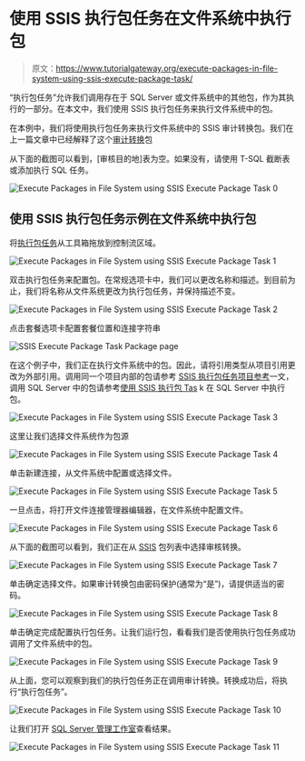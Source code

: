 # 使用 SSIS 执行包任务在文件系统中执行包

> 原文：<https://www.tutorialgateway.org/execute-packages-in-file-system-using-ssis-execute-package-task/>

“执行包任务”允许我们调用存在于 SQL Server 或文件系统中的其他包，作为其执行的一部分。在本文中，我们使用 SSIS 执行包任务来执行文件系统中的包。

在本例中，我们将使用执行包任务来执行文件系统中的 SSIS 审计转换包。我们在上一篇文章中已经解释了这个[审计转换](https://www.tutorialgateway.org/audit-transformation-in-ssis/)包

从下面的截图可以看到，[审核目的地]表为空。如果没有，请使用 T-SQL 截断表或添加执行 SQL 任务。

![Execute Packages in File System using SSIS Execute Package Task 0](img/aa35b4cea94521f8dcca51b8ce0e298d.png)

## 使用 SSIS 执行包任务示例在文件系统中执行包

将[执行包任务](https://www.tutorialgateway.org/execute-package-task-in-ssis/)从工具箱拖放到控制流区域。

![Execute Packages in File System using SSIS Execute Package Task 1](img/2e4ef6a2230cdf2ce07c2725561ab6cd.png)

双击执行包任务来配置包。在常规选项卡中，我们可以更改名称和描述。到目前为止，我们将名称从文件系统更改为执行包任务，并保持描述不变。

![Execute Packages in File System using SSIS Execute Package Task 2](img/80739ac98dd550e1eb5aee06a30afcea.png)

点击套餐选项卡配置套餐位置和连接字符串

![SSIS Execute Package Task Package page](img/5a79b05e66afcb96bcadf8b41980f682.png)

在这个例子中，我们正在执行文件系统中的包。因此，请将引用类型从项目引用更改为外部引用。调用同一个项目内部的包请参考 [SSIS 执行包任务项目参考](https://www.tutorialgateway.org/ssis-execute-package-task-project-reference/)一文，调用 SQL Server 中的包请参考[使用 SSIS 执行包 Tas](https://www.tutorialgateway.org/execute-packages-in-sql-server-using-ssis-execute-package-task/) k 在 SQL Server 中执行包。

![Execute Packages in File System using SSIS Execute Package Task 3](img/5e5e19734903b47c85d80a225b7fef71.png)

这里让我们选择文件系统作为包源

![Execute Packages in File System using SSIS Execute Package Task 4](img/c99b3cd6cfffc249898677441f877d18.png)

单击新建连接，从文件系统中配置或选择文件。

![Execute Packages in File System using SSIS Execute Package Task 5](img/62b46bae1a10a973cc7442745530636c.png)

一旦点击<new connection="">，将打开文件连接管理器编辑器，在文件系统中配置文件。</new>

![Execute Packages in File System using SSIS Execute Package Task 6](img/13c13293a7b2a0fc92717f015387ad2a.png)

从下面的截图可以看到，我们正在从 [SSIS](https://www.tutorialgateway.org/ssis/) 包列表中选择审核转换。

![Execute Packages in File System using SSIS Execute Package Task 7](img/3d3c91f3c52f395c4e412e67f11882fb.png)

单击确定选择文件。如果审计转换包由密码保护(通常为“是”)，请提供适当的密码。

![Execute Packages in File System using SSIS Execute Package Task 8](img/46d13d927c1a21a1bbb993f3a18808b1.png)

单击确定完成配置执行包任务。让我们运行包，看看我们是否使用执行包任务成功调用了文件系统中的包。

![Execute Packages in File System using SSIS Execute Package Task 9](img/1018c7576874ba298c2ef126d622ffdf.png)

从上面，您可以观察到我们的执行包任务正在调用审计转换。转换成功后，将执行“执行包任务”。

![Execute Packages in File System using SSIS Execute Package Task 10](img/dc0e9b8c33ee7d8a6342c98bb522e244.png)

让我们打开 [SQL Server 管理工作室](https://www.tutorialgateway.org/sql/)查看结果。

![Execute Packages in File System using SSIS Execute Package Task 11](img/e7d92255eac01423f0611b1c6832cdff.png)